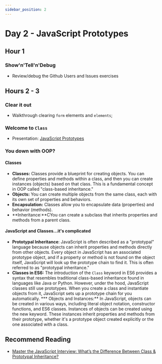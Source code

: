 ```yaml
---
sidebar_position: 2
---
```


# Day 2 - JavaScript Prototypes

## Hour 1

### Show'n'Tell'n'Debug

* Review/debug the Github Users and Issues exercises

## Hours 2 - 3

### Clear it out

* Walkthrough clearing `form` elements and `elements`;

### Welcome to `Class`

* Presentation: [JavaScript Prototypes](https://docs.google.com/presentation/d/1o_7-TJMjTDkLj7awAkdyP7hThlV-rgay_d_TJi_oMz0/edit?usp=sharing)

### You down with OOP?

#### Classes

* **Classes:** Classes provide a blueprint for creating objects. You can define properties and methods within a class, and then you can create instances (objects) based on that class. This is a fundamental concept in OOP called "class-based inheritance."
* **Objects:** You can create multiple objects from the same class, each with its own set of properties and behaviors.
* **Encapsulation:** Classes allow you to encapsulate data (properties) and behavior (methods).
* **Inheritance:**CYou can create a subclass that inherits properties and methods from a parent class.

#### JavaScript and Classes...it's complicated

* **Prototypal Inheritance**: JavaScript is often described as a "prototypal" language because objects can inherit properties and methods directly from other objects. Every object in JavaScript has an associated prototype object, and if a property or method is not found on the object itself, JavaScript will look up the prototype chain to find it. This is often referred to as "prototypal inheritance."
* **Classes in ES6:** The introduction of the `Class` keyword in ES6 provides a syntax that resembles traditional class-based inheritance found in languages like Java or Python. However, under the hood, JavaScript classes still use prototypes. When you create a class and instantiate objects from it, JavaScript sets up a prototype chain for you automatically.
*** Objects and Instances:** In JavaScript, objects can be created in various ways, including literal object notation, constructor functions, and ES6 classes. Instances of objects can be created using the new keyword. These instances inherit properties and methods from their prototype, whether it's a prototype object created explicitly or the one associated with a class.

## Recommend Reading

* [Master the JavaScript Interview: What’s the Difference Between Class & Prototypal Inheritance?](https://medium.com/javascript-scene/master-the-javascript-interview-what-s-the-difference-between-class-prototypal-inheritance-e4cd0a7562e9)